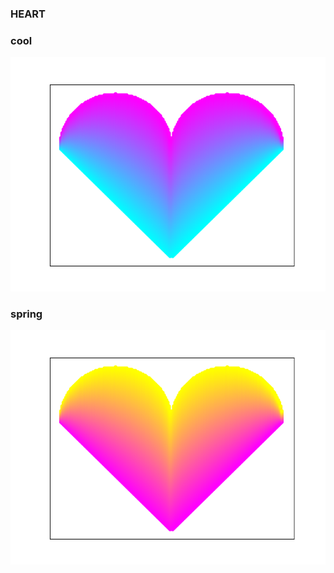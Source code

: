 ### HEART


###  cool
![image](https://github.com/candyskyZheng/HEART/blob/master/images/HEART.png)

###  spring
![image](https://github.com/candyskyZheng/HEART/blob/master/images/HEART1.png)
